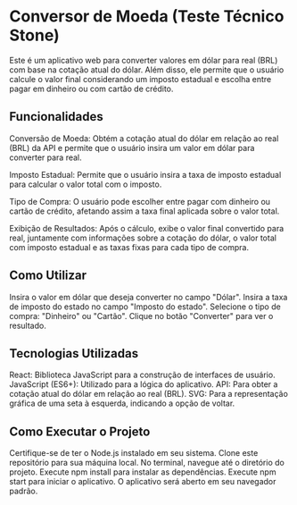 # Conversor de Moeda (Teste Técnico Stone)

Este é um aplicativo web para converter valores em dólar para real (BRL) com base na cotação atual do dólar. Além disso, ele permite que o usuário calcule o valor final considerando um imposto estadual e escolha entre pagar em dinheiro ou com cartão de crédito.

## Funcionalidades

Conversão de Moeda: Obtém a cotação atual do dólar em relação ao real (BRL) da API e permite que o usuário insira um valor em dólar para converter para real.

Imposto Estadual: Permite que o usuário insira a taxa de imposto estadual para calcular o valor total com o imposto.

Tipo de Compra: O usuário pode escolher entre pagar com dinheiro ou cartão de crédito, afetando assim a taxa final aplicada sobre o valor total.

Exibição de Resultados: Após o cálculo, exibe o valor final convertido para real, juntamente com informações sobre a cotação do dólar, o valor total com imposto estadual e as taxas fixas para cada tipo de compra.

## Como Utilizar

Insira o valor em dólar que deseja converter no campo "Dólar".
Insira a taxa de imposto do estado no campo "Imposto do estado".
Selecione o tipo de compra: "Dinheiro" ou "Cartão".
Clique no botão "Converter" para ver o resultado.

## Tecnologias Utilizadas

React: Biblioteca JavaScript para a construção de interfaces de usuário.
JavaScript (ES6+): Utilizado para a lógica do aplicativo.
API: Para obter a cotação atual do dólar em relação ao real (BRL).
SVG: Para a representação gráfica de uma seta à esquerda, indicando a opção de voltar.

## Como Executar o Projeto

Certifique-se de ter o Node.js instalado em seu sistema.
Clone este repositório para sua máquina local.
No terminal, navegue até o diretório do projeto.
Execute npm install para instalar as dependências.
Execute npm start para iniciar o aplicativo.
O aplicativo será aberto em seu navegador padrão.
